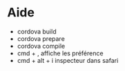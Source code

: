 # Aide
 * cordova build
 * cordova prepare
 * cordova compile
 * cmd + , affiche les préférence
 * cmd + alt + i inspecteur dans safari
